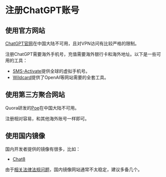 # 注册ChatGPT账号

## 使用官方网站

[ChatGPT官网](https://chat.openai.com)在中国大陆不可用，且对VPN访问有比较严格的限制。

注册ChatGPT需要海外手机号，充值需要海外银行卡和海外地址。以下是一些可用的工具：

- [SMS-Activate](https://sms-activate.org/cn)提供全球的虚拟手机号。
- [Wildcard](https://bewildcard.com)提供了OpenAI等网站需要的全套工具。

## 使用第三方聚合网站

Quora研发的[Poe](https://poe.com)在中国大陆不可用。

注册相对容易，和其他海外账号一样即可。

## 使用国内镜像

国内开发者提供的镜像有很多，比如：

- [Chat8](https://x.chat838.com)

由于[相关法律法规问题](http://www.cac.gov.cn/2023-07/13/c_1690898327029107.htm)，国内镜像网站通常不太稳定，建议多备几个。
